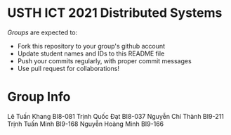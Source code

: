 USTH ICT 2021 Distributed Systems
=====================================

*Groups* are expected to:

* Fork this repository to your group's github account
* Update student names and IDs to this README file
* Push your commits regularly, with proper commit messages
* Use pull request for collaborations!

Group Info
=======================

Lê Tuấn Khang BI8-081
Trịnh Quốc Đạt BI8-037
Nguyễn Chí Thành BI9-211
Trịnh Tuấn Minh	BI9-168
Nguyễn Hoàng Minh BI9-166

